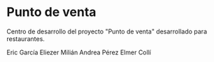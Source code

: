<h1>Punto de venta</h1>
<p>Centro de desarrollo del proyecto "Punto de venta" desarrollado para restaurantes.</p>
<tabel>
  <tr>
    <td style="padding: 0px 20px;">Eric García</td>
    <td style="padding: 0px 20px;">Eliezer Milián</td>
    <td style="padding: 0px 20px;">Andrea Pérez</td>
    <td style="padding: 0px 20px;">Elmer Collí</td>
  </tr>
  <tr>
    <td></td>
    <td></td>
    <td></td>
    <td></td>
  </tr>
</tabel>
